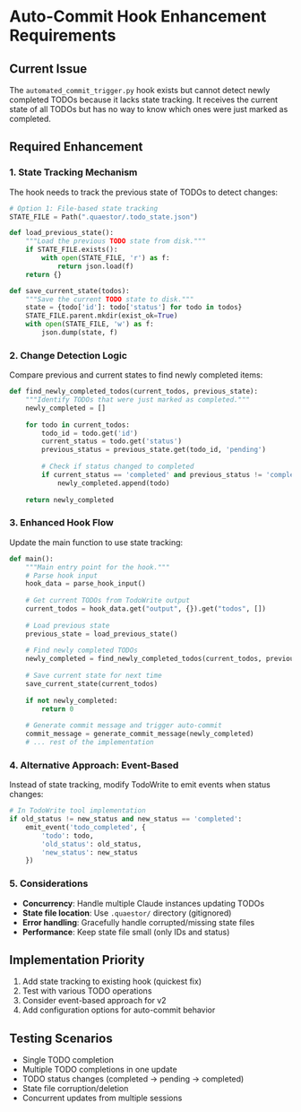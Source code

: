 # Auto-Commit Hook Enhancement Requirements

## Current Issue
The `automated_commit_trigger.py` hook exists but cannot detect newly completed TODOs because it lacks state tracking. It receives the current state of all TODOs but has no way to know which ones were just marked as completed.

## Required Enhancement

### 1. State Tracking Mechanism
The hook needs to track the previous state of TODOs to detect changes:

```python
# Option 1: File-based state tracking
STATE_FILE = Path(".quaestor/.todo_state.json")

def load_previous_state():
    """Load the previous TODO state from disk."""
    if STATE_FILE.exists():
        with open(STATE_FILE, 'r') as f:
            return json.load(f)
    return {}

def save_current_state(todos):
    """Save the current TODO state to disk."""
    state = {todo['id']: todo['status'] for todo in todos}
    STATE_FILE.parent.mkdir(exist_ok=True)
    with open(STATE_FILE, 'w') as f:
        json.dump(state, f)
```

### 2. Change Detection Logic
Compare previous and current states to find newly completed items:

```python
def find_newly_completed_todos(current_todos, previous_state):
    """Identify TODOs that were just marked as completed."""
    newly_completed = []
    
    for todo in current_todos:
        todo_id = todo.get('id')
        current_status = todo.get('status')
        previous_status = previous_state.get(todo_id, 'pending')
        
        # Check if status changed to completed
        if current_status == 'completed' and previous_status != 'completed':
            newly_completed.append(todo)
    
    return newly_completed
```

### 3. Enhanced Hook Flow
Update the main function to use state tracking:

```python
def main():
    """Main entry point for the hook."""
    # Parse hook input
    hook_data = parse_hook_input()
    
    # Get current TODOs from TodoWrite output
    current_todos = hook_data.get("output", {}).get("todos", [])
    
    # Load previous state
    previous_state = load_previous_state()
    
    # Find newly completed TODOs
    newly_completed = find_newly_completed_todos(current_todos, previous_state)
    
    # Save current state for next time
    save_current_state(current_todos)
    
    if not newly_completed:
        return 0
    
    # Generate commit message and trigger auto-commit
    commit_message = generate_commit_message(newly_completed)
    # ... rest of the implementation
```

### 4. Alternative Approach: Event-Based
Instead of state tracking, modify TodoWrite to emit events when status changes:

```python
# In TodoWrite tool implementation
if old_status != new_status and new_status == 'completed':
    emit_event('todo_completed', {
        'todo': todo,
        'old_status': old_status,
        'new_status': new_status
    })
```

### 5. Considerations
- **Concurrency**: Handle multiple Claude instances updating TODOs
- **State file location**: Use `.quaestor/` directory (gitignored)
- **Error handling**: Gracefully handle corrupted/missing state files
- **Performance**: Keep state file small (only IDs and status)

## Implementation Priority
1. Add state tracking to existing hook (quickest fix)
2. Test with various TODO operations
3. Consider event-based approach for v2
4. Add configuration options for auto-commit behavior

## Testing Scenarios
- Single TODO completion
- Multiple TODO completions in one update
- TODO status changes (completed → pending → completed)
- State file corruption/deletion
- Concurrent updates from multiple sessions